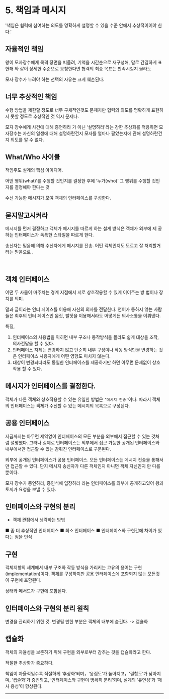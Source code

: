 # 5. 책임과 메시지

'책임은 협력에 참여하는 의도를 명확하게 설명할 수 있을 수준 안에서 추상적이어야 한다.'

## 자율적인 책임

왕이 모자장수에게 목격 장면을 떠올려, 기억을 시간순으로 재구성해, 말로 간결하게 표현해 와 같이 상세한 수준으로 요청한다면 협력의 최종 목표는 만족시킬지 몰라도

모자 장수가 누려야 하는 선택의 자유는 크게 훼손된다.

## 너무 추상적인 책임

수행 방법을 제한할 정도로 너무 구체적인것도 문제지만 협력의 의도를 명확하게 표현하지 못할 정도로 추상적인 것 역시 문제다.

모자 장수에게 사건에 대해 증언하라 가 아닌 ‘설명하라'라는 강한 추상화를 적용하면 모자장수는 자신의 일생에 대해 설명하란건지 모자를 얼마나 팔았는지에 관해 설명하란건지 의도를 알 수 없다.
<br>

## What/Who 사이클

책임주도 설계의 핵심 아이디어.

어떤 행위(what)’를 수행할 것인지를 결정한 후에 ‘누가(who)’ 그 행위를 수행할 것인지를 결정해야 한다는 것

수신 가능한 메시지가 모여 객체의 인터페이스를 구성한다.

## 묻지말고시켜라

메시지를 먼저 결정하고 객체가 메시지를 따르게 하는 설계 방식은 객체가 외부에 제 공하는 인터페이스가 독특한 스타일을 따르게 한다.

송신자는 믿음에 의해 수신자에게 메시지를 전송. 어떤 객체인지도 모르고 잘 처리할거라는 믿음으로 .

<br>

## 객체 인터페이스

어떤 두 사물이 마주치는 경계 지점에서 서로 상호작용할 수 있게 이어주는 방 법이나 장치를 의미.

말과 글이라는 인터 페이스를 이용해 자신의 의사를 전달한다. 언어가 통하지 않는 사람들은 최후의 인터 페이스인 몸짓, 발짓을 이용해서라도 어떻게든 의사소통을 이뤄낸다.

특징,

1. 인터페이스의 사용법을 익히면 내부 구조나 동작방식을 몰라도 쉽게 대상을 조작, 의사전달을 할 수 있다.
2. 인터페이스 자체는 변경하지 않고 단순히 내부 구성이나 작동 방식만을 변경하는 것은 인터페이스 사용자에게 어떤 영향도 미치지 않는다.
3. 대상이 변경되더라도 동일한 인터페이스를 제공하기만 하면 아무런 문제없이 상호작용 할 수 있다.

## 메시지가 인터페이스를 결정한다.

객체가 다른 객체와 상호작용할 수 있는 유일한 방법은 `‘메시지 전송’`이다. 따라서 객체의 인터페이스는 객체가 수신할 수 있는 메시지의 목록으로 구성된다.

## 공용 인터페이스

지금까지는 아무런 제약없이 인터페이스의 모든 부분을 외부에서 접근할 수 있는 것처 럼 설명했다. 그러나 실제로 인터페이스는 외부에서 접근 가능한 공개된 인터페이스와 내부에서만 접근할 수 있는 감춰진 인터페이스로 구분된다.

외부에 공개된 인터페이스가 공용 인터페이스.
모든 인터페이스는 메시지 전송을 통해서만 접근할 수 있다. 단지 메시지 송신자가 다른 객체인지 아니면 객체 자신인지 만 다를 뿐이다.

모자 장수가 증언하라, 증인석에 입장하라 라는 인터페이스를 외부에 공개하고있어 왕과 토끼가 요청을 보낼 수 있다.

## 인터페이스와 구현의 분리

- 객체 관점에서 생각하는 방법

■ 좀 더 추상적인 인터페이스
■ 최소 인터페이스
■ 인터페이스와 구현간에 차이가 있다는 점을 인식

## 구현

객체지향의 세계에서 내부 구조와 작동 방식을 가리키는 고유의 용어는 구현
(implementation)이다. 객체를 구성하지만 공용 인터페이스에 포함되지 않는 모든것이 구현에 포함된다.

상태와 메서드가 구현에 포함된다.

## 인터페이스와 구현의 분리 원칙

변경을 관리하기 위한 것.
변경될 만한 부분은 객체의 내부에 숨긴다. -> 캡슐화

## 캡슐화

객체의 자율성을 보존하기 위해 구현을 외부로부터 감추는 것을 캡슐화라고 한다.

적절한 추상화가 중요하다.

책임이 자율적일수록 적절하게 ‘추상화’되며，‘응집도’가 높아지고，‘결합도’가 낮아지며, ‘캡슐화’가 증진되고, ‘인터페이스와 구현이 명확히 분리’되며, 설계의 ‘유연성’과 ‘재사
용성’이 향상된다.

---
